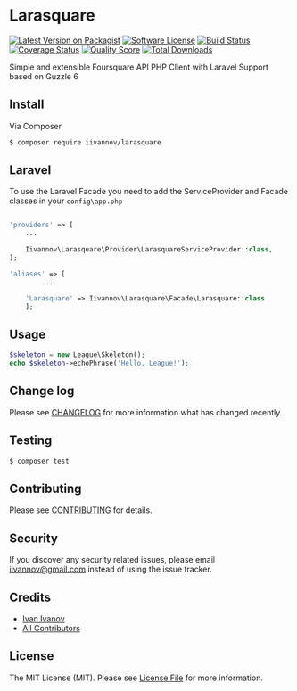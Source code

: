 # Larasquare

[![Latest Version on Packagist][ico-version]][link-packagist]
[![Software License][ico-license]](LICENSE.md)
[![Build Status][ico-travis]][link-travis]
[![Coverage Status][ico-scrutinizer]][link-scrutinizer]
[![Quality Score][ico-code-quality]][link-code-quality]
[![Total Downloads][ico-downloads]][link-downloads]


Simple and extensible Foursquare API PHP Client with Laravel Support based on Guzzle 6


## Install

Via Composer

``` bash
$ composer require iivannov/larasquare
```


## Laravel

To use the Laravel Facade you need to add the ServiceProvider and Facade classes in your `config\app.php`

``` php

'providers' => [
    ...

    Iivannov\Larasquare\Provider\LarasquareServiceProvider::class,
];

'aliases' => [
        ...

    'Larasquare' => Iivannov\Larasquare\Facade\Larasquare::class
    ];
```



## Usage

``` php
$skeleton = new League\Skeleton();
echo $skeleton->echoPhrase('Hello, League!');
```

## Change log

Please see [CHANGELOG](CHANGELOG.md) for more information what has changed recently.

## Testing

``` bash
$ composer test
```

## Contributing

Please see [CONTRIBUTING](CONTRIBUTING.md) for details.

## Security

If you discover any security related issues, please email iivannov@gmail.com instead of using the issue tracker.

## Credits

- [Ivan Ivanov][link-author]
- [All Contributors][link-contributors]

## License

The MIT License (MIT). Please see [License File](LICENSE.md) for more information.

[ico-version]: https://img.shields.io/packagist/v/iivannov/larasquare.svg?style=flat-square
[ico-license]: https://img.shields.io/badge/license-MIT-brightgreen.svg?style=flat-square
[ico-travis]: https://img.shields.io/travis/thephpiivannov/larasquare/master.svg?style=flat-square
[ico-scrutinizer]: https://img.shields.io/scrutinizer/coverage/g/thephpiivannov/larasquare.svg?style=flat-square
[ico-code-quality]: https://img.shields.io/scrutinizer/g/thephpiivannov/larasquare.svg?style=flat-square
[ico-downloads]: https://img.shields.io/packagist/dt/iivannov/larasquare.svg?style=flat-square

[link-packagist]: https://packagist.org/packages/iivannov/larasquare
[link-travis]: https://travis-ci.org/thephpiivannov/larasquare
[link-scrutinizer]: https://scrutinizer-ci.com/g/thephpiivannov/larasquare/code-structure
[link-code-quality]: https://scrutinizer-ci.com/g/thephpiivannov/larasquare
[link-downloads]: https://packagist.org/packages/iivannov/larasquare
[link-author]: https://github.com/iivannov
[link-contributors]: ../../contributors

